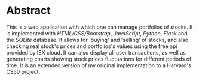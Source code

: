 # Abstract

This is a web application with which one can manage portfolios of stocks. It is implemented with _HTML/CSS/Bootstrap_, _JavaScript_, _Python_, _Flask_ and the _SQLite_ database. It allows
for 'buying' and 'selling' of stocks, and also checking real stock's prices and portfolios's values using the free api provided by IEX cloud. It can also display all user transactions,  as well as generating charts showing stock prices fluctuations for different periods of time. It is an extended version of my original implementation  to a Harvard's CS50 project.
